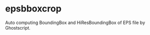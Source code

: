 epsbboxcrop
===========

Auto computing BoundingBox and HiResBoundingBox of EPS file by Ghostscript.
